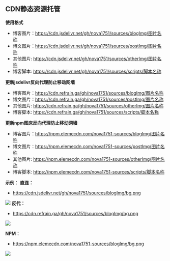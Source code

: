 ## CDN静态资源托管

**使用格式**
- 博客图片：https://cdn.jsdelivr.net/gh/nova1751/sources/blogImg/图片名称
- 博文图片：https://cdn.jsdelivr.net/gh/nova1751/sources/postImg/图片名称
- 其他图片: https://cdn.jsdelivr.net/gh/nova1751/sources/otherImg/图片名称
- 博客脚本: https://cdn.jsdelivr.net/gh/nova1751/sources/scripts/脚本名称

**更新jsdelivr反向代理防止移动网墙**
- 博客图片：https://cdn.refrain.ga/gh/nova1751/sources/blogImg/图片名称
- 博文图片：https://cdn.refrain.ga/gh/nova1751/sources/postImg/图片名称
- 其他图片: https://cdn.refrain.ga/gh/nova1751/sources/otherImg/图片名称
- 博客脚本: https://cdn.refrain.ga/gh/nova1751/sources/scripts/脚本名称

**更新npm图床反向代理防止移动网墙**
- 博客图片：https://npm.elemecdn.com/nova1751-sources/blogImg/图片名称
- 博文图片：https://npm.elemecdn.com/nova1751-sources/postImg/图片名称
- 其他图片: https://npm.elemecdn.com/nova1751-sources/otherImg/图片名称
- 博客脚本: https://npm.elemecdn.com/nova1751-sources/scripts/脚本名称

**示例**：
**直连：**
- https://cdn.jsdelivr.net/gh/nova1751/sources/blogImg/bg.png

![](https://cdn.jsdelivr.net/gh/nova1751/sources/blogImg/refrain.png)
**反代：**
- https://cdn.refrain.ga/gh/nova1751/sources/blogImg/bg.png

![](https://cdn.refrain.ga/gh/nova1751/sources/blogImg/bgdark.jpg)

**NPM：**
- https://npm.elemecdn.com/nova1751-sources/blogImg/bg.png

![](https://npm.elemecdn.com/nova1751-sources/blogImg/bgdark.jpg)




